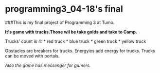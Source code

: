 # programming3_04-18's final

###This is my final project of Programming 3 at Tumo.

**It's game with trucks.Those wil be take golds and take to Camp.**

Trucks' count is 4:
    * red truck
    * blue truck
    * green truck
    * yellow truck

Obstacles are breakers for trucks.
Energyies add energy for trucks.
Trucks can be moved with portals.

*Also the game has messenger for gamers.*
